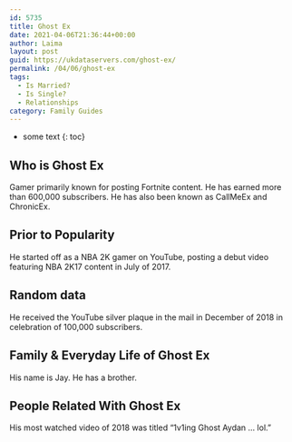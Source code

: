 ```yaml
---
id: 5735
title: Ghost Ex
date: 2021-04-06T21:36:44+00:00
author: Laima
layout: post
guid: https://ukdataservers.com/ghost-ex/
permalink: /04/06/ghost-ex
tags:
  - Is Married?
  - Is Single?
  - Relationships
category: Family Guides
---
```


* some text
{: toc}


## Who is Ghost Ex
                  
                  
                  
Gamer primarily known for posting Fortnite content. He has earned more than 600,000 subscribers. He has also been known as CallMeEx and ChronicEx. 
                  
              
            
              
            
                
                
                
## Prior to Popularity
                  
                  
                  
He started off as a NBA 2K gamer on YouTube, posting a debut video featuring NBA 2K17 content in July of 2017.
                  
              
            
              
            
                
                
                
## Random data
                  
                  
                  
He received the YouTube silver plaque in the mail in December of 2018 in celebration of 100,000 subscribers.
                  
              
            
              
            
                
                
                
## Family & Everyday Life of Ghost Ex
                  
                  
                  
His name is Jay. He has a brother.
                  
              
            
              
            
                
                
                
## People Related With Ghost Ex
                  
                  
                  
His most watched video of 2018 was titled &#8220;1v1ing Ghost Aydan &#8230; lol.&#8221; 
                  
              
            
              
            
                
              
            
              
              
            
            
              
            
          
          
          